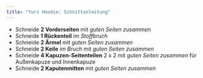 ```yaml
---
title: "Yuri Hoodie: Schnittanleitung"
---
```


- Schneide **2 Vorderseiten** mit _guten Seiten zusammen_
- Schneide **1 Rückenteil** _im Stoffbruch_
- Schneide **2 Ärmel** mit _guten Seiten zusammen_
- Schneide **2 Keile** _im Bruch_ mit _guten Seiten zusammen_
- Schneide **4 Kapuzen-Seitenteilen** 2 x 2 mit _guten Seiten zusammen_ für Außenkapuze und Innenkapuze
- Schneide **2 Kaputenmitten** mit _guten Seiten zusammen_
